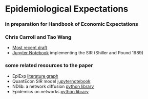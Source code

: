 # Epidemiological Expectations 
### in preparation for Handbook of Economic Expectations
### Chris Carroll and Tao Wang 



- [Most recent draft](draft/chapter/EpiExp.pdf)
- [Jupyter Notebook](SIR_Ndlib.ipynb) implementing the SIR (Shiller and Pound 1989)

### some related resources to the paper 

 - EpiExp [literature graph](https://app.litmaps.co/shared/9D435EBC-7DCD-46F9-9746-99C9B819DFBD)
 - QuantEcon SIR model [jupyternotebook](https://python.quantecon.org/sir_model.html)
 - NDlib: a network diffusion [python library](https://ndlib.readthedocs.io/en/latest/overview.html)
 - Epidemics on networks [python library](https://epidemicsonnetworks.readthedocs.io/en/latest/index.html)
